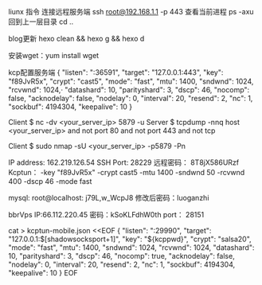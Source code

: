 liunx 指令
连接远程服务端  ssh root@192.168.1.1 -p 443
查看当前进程 ps -axu
回到上一层目录 cd ..

blog更新 hexo clean && hexo g && hexo d

安装wget：yum install wget

kcp配置服务端
{
    "listen": ":36591",
    "target": "127.0.0.1:443",
    "key": "f89JvR5x",
    "crypt": "cast5",
    "mode": "fast",
    "mtu": 1400,
    "sndwnd": 1024,
    "rcvwnd": 1024,·
    "datashard": 10,
    "parityshard": 3,
    "dscp": 46,
    "nocomp": false,
    "acknodelay": false,
    "nodelay": 0,
    "interval": 20,
    "resend": 2,
    "nc": 1,
    "sockbuf": 4194304,
    "keepalive": 10
}




Client $ nc -dv <your_server_ip> 5879 -u
Server $ tcpdump -nnq host  <your_server_ip>  and not port 80  and not port 443 and not tcp

Client $ sudo nmap -sU <your_server_ip>  -p5879 -Pn



IP address:	162.219.126.54
SSH Port:	28229
远程密码： 8T8jX586URzf
Kcptun： -key "f89JvR5x" -crypt cast5 -mtu 1400 -sndwnd 50 -rcvwnd 400 -dscp 46 -mode fast

mysql:  root@localhost: j79L,w_WcpJ8 修改后密码：luoganzhi



bbrVps   IP:66.112.220.45  密码：kSoKLFdhW0th   port： 28151


cat > kcptun-mobile.json <<EOF
  {
      "listen": ":29990",
      "target": "127.0.0.1:$[shadowsocksport+1]",
      "key": "${kcppwd}",
      "crypt": "salsa20",
      "mode": "fast",
      "mtu": 1400,
      "sndwnd": 1024,
      "rcvwnd": 1024,
      "datashard": 10,
      "parityshard": 3,
      "dscp": 46,
      "nocomp": true,
      "acknodelay": false,
      "nodelay": 0,
      "interval": 20,
      "resend": 2,
      "nc": 1,
      "sockbuf": 4194304,
      "keepalive": 10
  }
  EOF

